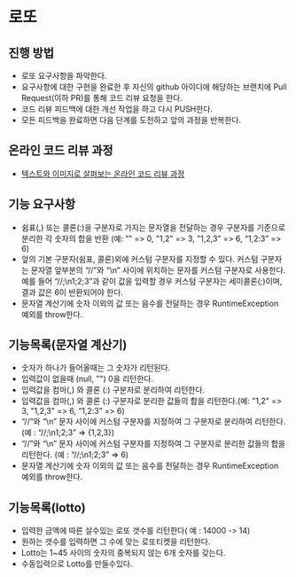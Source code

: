 # 로또
## 진행 방법
* 로또 요구사항을 파악한다.
* 요구사항에 대한 구현을 완료한 후 자신의 github 아이디에 해당하는 브랜치에 Pull Request(이하 PR)를 통해 코드 리뷰 요청을 한다.
* 코드 리뷰 피드백에 대한 개선 작업을 하고 다시 PUSH한다.
* 모든 피드백을 완료하면 다음 단계를 도전하고 앞의 과정을 반복한다.

## 온라인 코드 리뷰 과정
* [텍스트와 이미지로 살펴보는 온라인 코드 리뷰 과정](https://github.com/next-step/nextstep-docs/tree/master/codereview)


## 기능 요구사항
* 쉼표(,) 또는 콜론(:)을 구분자로 가지는 문자열을 전달하는 경우 구분자를 기준으로 분리한 각 숫자의 합을 반환 (예: “” => 0, "1,2" => 3, "1,2,3" => 6, “1,2:3” => 6)
* 앞의 기본 구분자(쉼표, 콜론)외에 커스텀 구분자를 지정할 수 있다. 커스텀 구분자는 문자열 앞부분의 “//”와 “\n” 사이에 위치하는 문자를 커스텀 구분자로 사용한다. 예를 들어 “//;\n1;2;3”과 같이 값을 입력할 경우 커스텀 구분자는 세미콜론(;)이며, 결과 값은 6이 반환되어야 한다.
* 문자열 계산기에 숫자 이외의 값 또는 음수를 전달하는 경우 RuntimeException 예외를 throw한다.

## 기능목록(문자열 계산기)

* 숫자가 하나가 들어올때는 그 숫자가 리턴된다.
* 입력값이 없을때 (null, "") 0을 리턴한다.
* 입력값을 컴마(,) 와 콜론 (:) 구분자로 분리하여 리턴한다.
* 입력값을 컴마(,) 와 콜론 (:) 구분자로 분리한 값들의 합을 리턴한다.(예: "1,2" => 3, "1,2,3" => 6, “1,2:3” => 6)
* “//”와 “\n” 문자 사이에 커스텀 구분자를 지정하여 그 구분자로 분리하여 리턴한다. (예 : “//;\n1;2;3” => {1,2,3})
* “//”와 “\n” 문자 사이에 커스텀 구분자를 지정하여 그 구분자로 분리한 값들의 합을 리턴한다. (예 : “//;\n1;2;3” => 6)
* 문자열 계산기에 숫자 이외의 값 또는 음수를 전달하는 경우 RuntimeException 예외를 throw한다.


## 기능목록(lotto)
* 입력한 금액에 따른 살수있는 로또 갯수를 리턴한다( 예 : 14000 -> 14)
* 원하는 갯수를 입력하면 그 수에 맞는 로또티켓을 리턴한다.  
* Lotto는 1~45 사이의 숫자의 중복되지 않는 6개 숫자를 갖는다.
* 수동입력으로 Lotto를 만들수있다.
